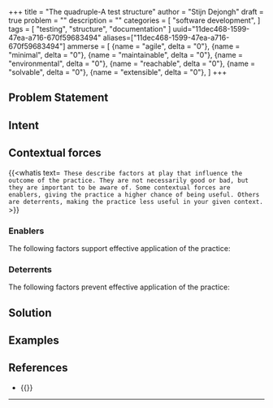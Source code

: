 +++
title = "The quadruple-A test structure"
author = "Stijn Dejongh"
draft = true
problem = ""
description = ""
categories = [
    "software development",
]
tags = [
    "testing", "structure", "documentation"
]
uuid="11dec468-1599-47ea-a716-670f59683494"
aliases=["11dec468-1599-47ea-a716-670f59683494"]
ammerse = [
    {name = "agile", delta = "0"},
    {name = "minimal", delta = "0"},
    {name = "maintainable", delta = "0"},
    {name = "environmental", delta = "0"},
    {name = "reachable", delta = "0"},
    {name = "solvable", delta = "0"},
    {name = "extensible", delta = "0"},
]
+++

## Problem Statement



## Intent



## Contextual forces

{{<whatis text=`
These describe factors at play that influence the outcome of the practice. They are not necessarily good or bad, but they are important to be
aware of. Some contextual forces are enablers, giving the practice a higher chance of being useful. Others are deterrents, making the practice less useful
in your given context.` >}}

### Enablers
The following factors support effective application of the practice:

### Deterrents
The following factors prevent effective application of the practice:

## Solution

## Examples

## References

* {{<reference author="Mellor, A."
  year="2023"
  isbn="180323623X"
  title="Test-Driven Development with Java"
  publisher="Packt Publishing"
  link="https://www.amazon.com/dp/180323623X" >}}

---


